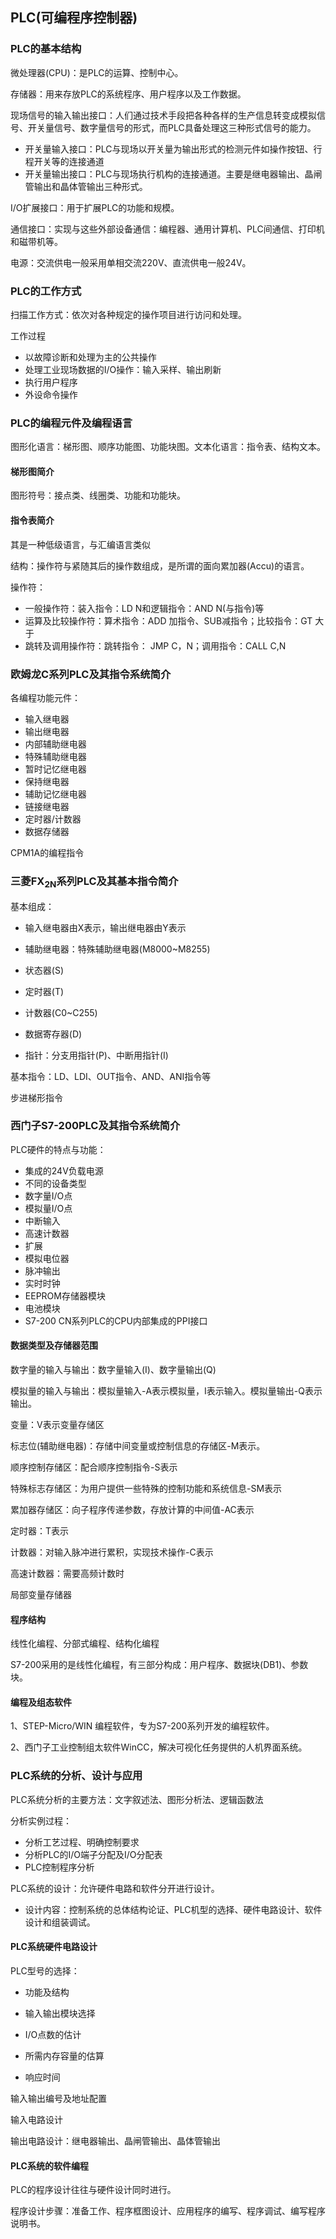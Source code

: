 ## PLC(可编程序控制器)

### PLC的基本结构

微处理器(CPU)：是PLC的运算、控制中心。

存储器：用来存放PLC的系统程序、用户程序以及工作数据。

现场信号的输入输出接口：人们通过技术手段把各种各样的生产信息转变成模拟信号、开关量信号、数字量信号的形式，而PLC具备处理这三种形式信号的能力。

- 开关量输入接口：PLC与现场以开关量为输出形式的检测元件如操作按钮、行程开关等的连接通道
- 开关量输出接口：PLC与现场执行机构的连接通道。主要是继电器输出、晶闸管输出和晶体管输出三种形式。

I/O扩展接口：用于扩展PLC的功能和规模。

通信接口：实现与这些外部设备通信：编程器、通用计算机、PLC间通信、打印机和磁带机等。

电源：交流供电一般采用单相交流220V、直流供电一般24V。

### PLC的工作方式

扫描工作方式：依次对各种规定的操作项目进行访问和处理。

工作过程

- 以故障诊断和处理为主的公共操作
- 处理工业现场数据的I/O操作：输入采样、输出刷新
- 执行用户程序
- 外设命令操作

### PLC的编程元件及编程语言

图形化语言：梯形图、顺序功能图、功能块图。文本化语言：指令表、结构文本。

#### 梯形图简介

图形符号：接点类、线圈类、功能和功能块。

#### 指令表简介

其是一种低级语言，与汇编语言类似

结构：操作符与紧随其后的操作数组成，是所谓的面向累加器(Accu)的语言。

操作符：

- 一般操作符：装入指令：LD N和逻辑指令：AND N(与指令)等
- 运算及比较操作符：算术指令：ADD 加指令、SUB减指令；比较指令：GT 大于
- 跳转及调用操作符：跳转指令： JMP C，N；调用指令：CALL C,N

### 欧姆龙C系列PLC及其指令系统简介

各编程功能元件：

- 输入继电器
- 输出继电器
- 内部辅助继电器
- 特殊辅助继电器
- 暂时记忆继电器
- 保持继电器
- 辅助记忆继电器
- 链接继电器
- 定时器/计数器
- 数据存储器

CPM1A的编程指令

### 三菱FX<sub>2N</sub>系列PLC及其基本指令简介

基本组成：

- 输入继电器由X表示，输出继电器由Y表示
- 辅助继电器：特殊辅助继电器(M8000~M8255)

- 状态器(S)
- 定时器(T)
- 计数器(C0~C255)
- 数据寄存器(D)
- 指针：分支用指针(P)、中断用指针(I)

基本指令：LD、LDI、OUT指令、AND、ANI指令等

步进梯形指令

### 西门子S7-200PLC及其指令系统简介

PLC硬件的特点与功能：

- 集成的24V负载电源
- 不同的设备类型
- 数字量I/O点
- 模拟量I/O点
- 中断输入
- 高速计数器
- 扩展
- 模拟电位器
- 脉冲输出
- 实时时钟
- EEPROM存储器模块
- 电池模块
- S7-200 CN系列PLC的CPU内部集成的PPI接口

#### 数据类型及存储器范围

数字量的输入与输出：数字量输入(I)、数字量输出(Q)

模拟量的输入与输出：模拟量输入-A表示模拟量，I表示输入。模拟量输出-Q表示输出。

变量：V表示变量存储区

标志位(辅助继电器)：存储中间变量或控制信息的存储区-M表示。

顺序控制存储区：配合顺序控制指令-S表示

特殊标志存储区：为用户提供一些特殊的控制功能和系统信息-SM表示

累加器存储区：向子程序传递参数，存放计算的中间值-AC表示

定时器：T表示

计数器：对输入脉冲进行累积，实现技术操作-C表示

高速计数器：需要高频计数时

局部变量存储器

#### 程序结构

线性化编程、分部式编程、结构化编程

S7-200采用的是线性化编程，有三部分构成：用户程序、数据块(DB1)、参数块。

#### 编程及组态软件

1、STEP-Micro/WIN 编程软件，专为S7-200系列开发的编程软件。

2、西门子工业控制组太软件WinCC，解决可视化任务提供的人机界面系统。

### PLC系统的分析、设计与应用

PLC系统分析的主要方法：文字叙述法、图形分析法、逻辑函数法

分析实例过程：

- 分析工艺过程、明确控制要求
- 分析PLC的I/O端子分配及I/O分配表
- PLC控制程序分析

PLC系统的设计：允许硬件电路和软件分开进行设计。

- 设计内容：控制系统的总体结构论证、PLC机型的选择、硬件电路设计、软件设计和组装调试。

#### PLC系统硬件电路设计

PLC型号的选择：

- 功能及结构

- 输入输出模块选择
- I/O点数的估计
- 所需内存容量的估算
- 响应时间

输入输出编号及地址配置

输入电路设计

输出电路设计：继电器输出、晶闸管输出、晶体管输出

#### PLC系统的软件编程

PLC的程序设计往往与硬件设计同时进行。

程序设计步骤：准备工作、程序框图设计、应用程序的编写、程序调试、编写程序说明书。

